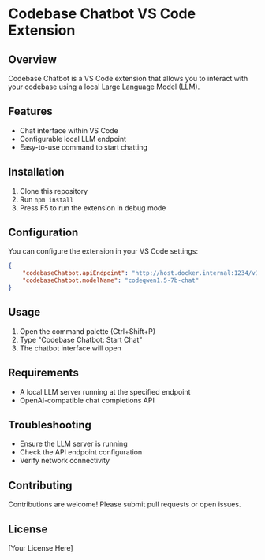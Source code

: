 # Codebase Chatbot VS Code Extension

## Overview
Codebase Chatbot is a VS Code extension that allows you to interact with your codebase using a local Large Language Model (LLM).

## Features
- Chat interface within VS Code
- Configurable local LLM endpoint
- Easy-to-use command to start chatting

## Installation
1. Clone this repository
2. Run `npm install`
3. Press F5 to run the extension in debug mode

## Configuration
You can configure the extension in your VS Code settings:

```json
{
    "codebaseChatbot.apiEndpoint": "http://host.docker.internal:1234/v1/chat/completions",
    "codebaseChatbot.modelName": "codeqwen1.5-7b-chat"
}
```

## Usage
1. Open the command palette (Ctrl+Shift+P)
2. Type "Codebase Chatbot: Start Chat"
3. The chatbot interface will open

## Requirements
- A local LLM server running at the specified endpoint
- OpenAI-compatible chat completions API

## Troubleshooting
- Ensure the LLM server is running
- Check the API endpoint configuration
- Verify network connectivity

## Contributing
Contributions are welcome! Please submit pull requests or open issues.

## License
[Your License Here]
